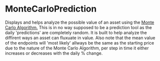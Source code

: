 # MonteCarloPrediction
Displays and helps analyze the possible value of an asset using the [Monte Carlo Algorithm.](https://en.wikipedia.org/wiki/Monte_Carlo_algorithm)
This is in no way supposed to be a prediction tool as the daily 'predictions' are completely random.
It is built to help analyze the diffirent ways an asset can fluxuate in value.
Also note that the mean value of the endpoints will 'most likely' allways be the same as the starting price due to the nature of the Monte Carlo Algorithm, per step in time it either increases or decreases with the daily % change.
